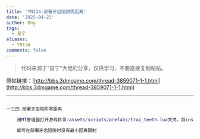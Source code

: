 ```yaml
---
title: 'YN134-部署牙齿陷阱零距离'
date: '2025-04-23'
author: Bny
tags:
  - 易宁
aliases:
  - YN134
comments: false
---
```


> 代码来源于“易宁”大佬的分享，仅供学习，不要直接复制粘贴。

原帖链接：[http://bbs.3dmgame.com/thread-3859071-1-1.html](http://bbs.3dmgame.com/thread-3859071-1-1.html)

---

```lua  

一三四.部署牙齿陷阱零距离	用MT管理器打开游戏目录/assets/scripts/prefabs/trap_teeth.lua文件，将inst.components.deployable.min_spacing = .75替换为inst.components.deployable.min_spacing = 0	即可在部署牙齿陷阱时没有最小距离限制

```  

